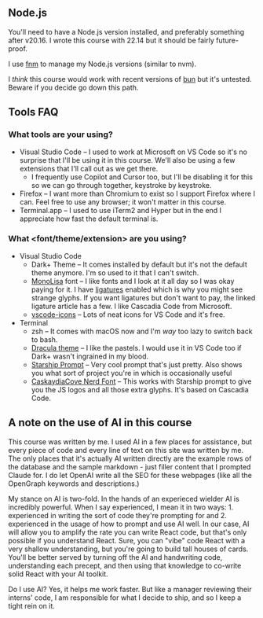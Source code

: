 ## Node.js

You'll need to have a Node.js version installed, and preferably something after v20.16. I wrote this course with 22.14 but it should be fairly future-proof.

I use [fnm][fnm] to manage my Node.js versions (similar to nvm).

I _think_ this course would work with recent versions of [bun][bun] but it's untested. Beware if you decide go down this path.

## Tools FAQ

### What tools are your using?

- Visual Studio Code – I used to work at Microsoft on VS Code so it's no surprise that I'll be using it in this course. We'll also be using a few extensions that I'll call out as we get there.
  - I frequently use Copilot and Cursor too, but I'll be disabling it for this so we can go through together, keystroke by keystroke.
- Firefox – I want more than Chromium to exist so I support Firefox where I can. Feel free to use any browser; it won't matter in this course.
- Terminal.app – I used to use iTerm2 and Hyper but in the end I appreciate how fast the default terminal is.

### What <font/theme/extension> are you using?

- Visual Studio Code
  - Dark+ Theme – It comes installed by default but it's not the default theme anymore. I'm so used to it that I can't switch.
  - [MonoLisa][monolisa] font – I like fonts and I look at it all day so I was okay paying for it. I have [ligatures][ligatures] enabled which is why you might see strange glyphs. If you want ligatures but don't want to pay, the linked ligature article has a few. I like Cascadia Code from Microsoft.
  - [vscode-icons][vscode-icons] – Lots of neat icons for VS Code and it's free.
- Terminal
  - zsh – It comes with macOS now and I'm _way_ too lazy to switch back to bash.
  - [Dracula theme][dracula] – I like the pastels. I would use it in VS Code too if Dark+ wasn't ingrained in my blood.
  - [Starship Prompt][starship] – Very cool prompt that's just pretty. Also shows you what sort of project you're in which is occasionally useful
  - [CaskaydiaCove Nerd Font][nerd] – This works with Starship prompt to give you the JS logos and all those extra glyphs. It's based on Cascadia Code.

## A note on the use of AI in this course

This course was written by me. I used AI in a few places for assistance, but every piece of code and every line of text on this site was written by me. The only places that it's actually AI written directly are the example rows of the database and the sample markdown - just filler content that I prompted Claude for. I do let OpenAI write all the SEO for these webpages (like all the OpenGraph keywords and descriptions.)

My stance on AI is two-fold. In the hands of an experieced wielder AI is incredibly powerful. When I say experienced, I mean it in two ways: 1. experienced in writing the sort of code they're prompting for and 2. experienced in the usage of how to prompt and use AI well. In our case, AI will allow you to amplify the rate you can write React code, but that's only possible if you understand React. Sure, you can "vibe" code React with a very shallow understanding, but you're going to build tall houses of cards. You'll be better served by turning off the AI and handwriting code, understanding each precept, and then using that knowledge to co-write solid React with your AI toolkit.

Do I use AI? Yes, it helps me work faster. But like a manager reviewing their interns' code, I am responsible for what I decide to ship, and so I keep a tight rein on it.

[ligatures]: https://worldofzero.com/posts/enable-font-ligatures-vscode/
[monolisa]: https://www.monolisa.dev/
[vscode-icons]: https://marketplace.visualstudio.com/items?itemName=vscode-icons-team.vscode-icons
[dracula]: https://draculatheme.com/terminal
[starship]: https://starship.rs/
[nerd]: https://www.nerdfonts.com/font-downloads
[fnm]: https://github.com/Schniz/fnm
[bun]: https://bun.sh/
